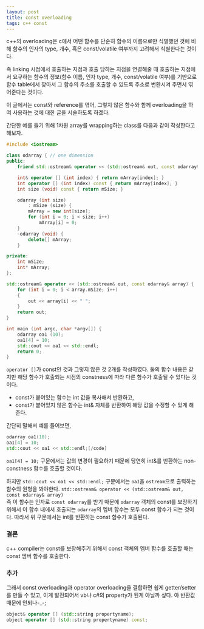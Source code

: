 ```yaml
---
layout: post
title: const overloading
tags: c++ const
---
```


c++의 overloading은 c에서 어떤 함수를 단순히 함수의 이름으로만 식별했던 것에 비해 함수의 인자의 type, 개수, 혹은 const/volatile 여부까지 고려해서 식별한다는 것이다.

즉 linking 시점에서 호출하는 지점과 호출 당하는 지점을 연결해줄 때 호출하는 지점에서 요구하는 함수의 정보(함수 이름, 인자 type, 개수, const/volatile 여부)를 기반으로 함수 table에서 찾아서 그 함수의 주소를 호출할 수 있도록 주소로 변환시켜 주면서 엮어준다는 것이다.

이 글에서는 const와 reference를 엮어, 그렇지 않은 함수와 함께 overloading을 하여 사용하는 것에 대한 글을 서술하도록 하겠다.

간단한 예를 들기 위해 1차원 array를 wrapping하는 class를 다음과 같이 작성한다고 해보자.

```cpp
#include <iostream>

class odarray { // one dimension
public:
    friend std::ostream& operator << (std::ostream& out, const odarray& array);

    int& operator [] (int index) { return mArray[index]; }
    int operator [] (int index) const { return mArray[index]; }
    int size (void) const { return mSize; }

    odarray (int size)
        : mSize (size) {
        mArray = new int[size];
        for (int i = 0; i < size; i++)
            mArray[i] = 0;
    }
    ~odarray (void) {
        delete[] mArray;
    }

private:
    int mSize;
    int* mArray;
};

std::ostream& operator << (std::ostream& out, const odarray& array) {
    for (int i = 0; i < array.mSize; i++)
    {
        out << array[i] << " ";
    }
    return out;
}

int main (int argc, char *argv[]) {
    odarray oa1 (10);
    oa1[4] = 10;
    std::cout << oa1 << std::endl;
    return 0;
}
```

`operator []`가 const인 것과 그렇지 않은 것 2개를 작성하였다. 둘의 함수 내용은 같지만 해당 함수가 호출되는 시점의 constness에 따라 다른 함수가 호출될 수 있다는 것이다.

* const가 붙어있는 함수는 int 값을 복사해서 반환하고,
* const가 붙어있지 않은 함수는 int& 자체를 반환하여 해당 값을 수정할 수 있게 해준다.

간단히 말해서 예를 들어보면,

```cpp
odarray oa1(10);
oa1[4] = 10;
std::cout << oa1 << std::endl;[/code]
```

`oa1[4] = 10;` 구문에서는 값의 변경이 필요하기 때문에 당연히 int&를 반환하는 non-constness 함수를 호출할 것이다.

하지만 `std::cout << oa1 << std::endl;` 구문에서는 `oa1`을 `ostream`으로 출력하는 함수의 원형을 봐야한다. `std::ostream& operator << (std::ostream& out, const odarray& array)`  
즉 이 함수는 인자로 `const odarray`를 받기 때문에 `odarray` 객체의 const를 보장하기 위해서 이 함수 내에서 호출되는 `odarray`의 멤버 함수는 모두 const 함수가 되는 것이다. 따라서 위 구문에서는 int를 반환하는 const 함수가 호출된다.

### 결론 ###

c++ compiler는 const를 보장해주기 위해서 const 객체의 멤버 함수를 호출할 때는 const 멤버 함수를 호출한다.

### 추가 ###

그래서 const overloading과 operator overloading을 결합하면 쉽게 getter/setter를 만들 수 있고, 이게 발전되어서 vb나 c#의 property가 된게 아닐까 싶다. 아 반환값 때문에 안되나-_-;

```cpp
object& operator [] (std::string propertyname);
object operator [] (std::string propertyname) const;
```
